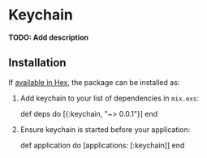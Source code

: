 # Keychain

**TODO: Add description**

## Installation

If [available in Hex](https://hex.pm/docs/publish), the package can be installed as:

  1. Add keychain to your list of dependencies in `mix.exs`:

        def deps do
          [{:keychain, "~> 0.0.1"}]
        end

  2. Ensure keychain is started before your application:

        def application do
          [applications: [:keychain]]
        end

